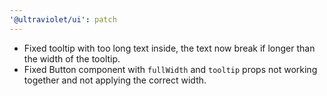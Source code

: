 ```yaml
---
'@ultraviolet/ui': patch
---
```


- Fixed tooltip with too long text inside, the text now break if longer than the width of the tooltip.
- Fixed Button component with `fullWidth` and `tooltip` props not working together and not applying the correct width.
